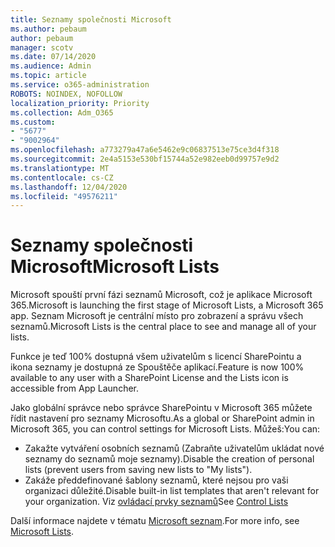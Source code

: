 ```yaml
---
title: Seznamy společnosti Microsoft
ms.author: pebaum
author: pebaum
manager: scotv
ms.date: 07/14/2020
ms.audience: Admin
ms.topic: article
ms.service: o365-administration
ROBOTS: NOINDEX, NOFOLLOW
localization_priority: Priority
ms.collection: Adm_O365
ms.custom:
- "5677"
- "9002964"
ms.openlocfilehash: a773279a47a6e5462e9c06837513e75ce3d4f318
ms.sourcegitcommit: 2e4a5153e530bf15744a52e982eeb0d99757e9d2
ms.translationtype: MT
ms.contentlocale: cs-CZ
ms.lasthandoff: 12/04/2020
ms.locfileid: "49576211"
---
```

# <a name="microsoft-lists"></a><span data-ttu-id="e9542-102">Seznamy společnosti Microsoft</span><span class="sxs-lookup"><span data-stu-id="e9542-102">Microsoft Lists</span></span>

<span data-ttu-id="e9542-103">Microsoft spouští první fázi seznamů Microsoft, což je aplikace Microsoft 365.</span><span class="sxs-lookup"><span data-stu-id="e9542-103">Microsoft is launching the first stage of Microsoft Lists, a Microsoft 365 app.</span></span> <span data-ttu-id="e9542-104">Seznam Microsoft je centrální místo pro zobrazení a správu všech seznamů.</span><span class="sxs-lookup"><span data-stu-id="e9542-104">Microsoft Lists is the central place to see and manage all of your lists.</span></span>  
  
<span data-ttu-id="e9542-105">Funkce je teď 100% dostupná všem uživatelům s licencí SharePointu a ikona seznamy je dostupná ze Spouštěče aplikací.</span><span class="sxs-lookup"><span data-stu-id="e9542-105">Feature is now 100% available to any user with a SharePoint License and the Lists icon is accessible from App Launcher.</span></span>

<span data-ttu-id="e9542-106">Jako globální správce nebo správce SharePointu v Microsoft 365 můžete řídit nastavení pro seznamy Microsoftu.</span><span class="sxs-lookup"><span data-stu-id="e9542-106">As a global or SharePoint admin in Microsoft 365, you can control settings for Microsoft Lists.</span></span> <span data-ttu-id="e9542-107">Můžeš:</span><span class="sxs-lookup"><span data-stu-id="e9542-107">You can:</span></span>

- <span data-ttu-id="e9542-108">Zakažte vytváření osobních seznamů (Zabraňte uživatelům ukládat nové seznamy do seznamů moje seznamy).</span><span class="sxs-lookup"><span data-stu-id="e9542-108">Disable the creation of personal lists (prevent users from saving new lists to "My lists").</span></span>
- <span data-ttu-id="e9542-109">Zakáže předdefinované šablony seznamů, které nejsou pro vaši organizaci důležité.</span><span class="sxs-lookup"><span data-stu-id="e9542-109">Disable built-in list templates that aren't relevant for your organization.</span></span>
<span data-ttu-id="e9542-110">Viz [ovládací prvky seznamů](https://docs.microsoft.com/sharepoint/control-lists)</span><span class="sxs-lookup"><span data-stu-id="e9542-110">See [Control Lists](https://docs.microsoft.com/sharepoint/control-lists)</span></span>

<span data-ttu-id="e9542-111">Další informace najdete v tématu [Microsoft seznam](https://aka.ms/microsoftlists).</span><span class="sxs-lookup"><span data-stu-id="e9542-111">For more info, see [Microsoft Lists](https://aka.ms/microsoftlists).</span></span>
